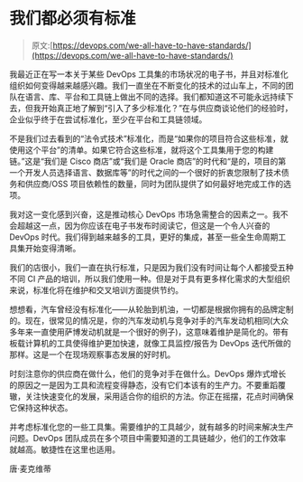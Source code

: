 # 我们都必须有标准

> 原文:[https://devops.com/we-all-have-to-have-standards/](https://devops.com/we-all-have-to-have-standards/)

我最近正在写一本关于某些 DevOps 工具集的市场状况的电子书，并且对标准化组织如何变得越来越感兴趣。我们一直坐在不断变化的技术的过山车上，不同的团队在语言、库、平台和工具链上做出不同的选择。我们都知道这不可能永远持续下去，但我开始真正地了解到“引入了多少标准化？”在与供应商谈论他们的经验时，企业似乎终于在尝试标准化，至少在平台和工具链领域。

不是我们过去看到的“法令式技术”标准化，而是“如果你的项目符合这些标准，就使用这个平台”的清单。如果它符合这些标准，就将这个工具集用于您的构建链。”这是“我们是 Cisco 商店”或“我们是 Oracle 商店”的时代和“是的，项目的第一个开发人员选择语言、数据库等”的时代之间的一个很好的折衷您限制了技术债务和供应商/OSS 项目依赖性的数量，同时为团队提供了如何最好地完成工作的选项。

我对这一变化感到兴奋，这是推动核心 DevOps 市场急需整合的因素之一。我不会超越这一点，因为你应该在电子书发布时阅读它，但这是一个令人兴奋的 DevOps 时代。我们得到越来越多的工具，更好的集成，甚至一些全生命周期工具集开始变得清晰。

我们的店很小，我们一直在执行标准，只是因为我们没有时间让每个人都接受五种不同 CI 产品的培训，所以我们使用一种。但是对于具有更多样化需求的大型组织来说，标准化将在维护和交叉培训方面提供节约。

想想看，汽车曾经没有标准化——从轮胎到机油，一切都是根据你拥有的品牌定制的。现在，很常见的情况是，你的汽车发动机与竞争对手的汽车发动机相同(大众多年来一直使用萨博发动机就是一个很好的例子)，这意味着维护是简化的。带有板载计算机的工具使得维护更加快速，就像工具监控/报告为 DevOps 迭代所做的那样。这是一个在现场观察事态发展的好时机。

时刻注意你的供应商在做什么，他们的竞争对手在做什么。DevOps 爆炸式增长的原因之一是因为工具和流程变得静态，没有它们本该有的生产力。不要重蹈覆辙，关注快速变化的发展，采用适合你的组织的方法。你正在摇摆，花点时间确保它保持这种状态。

并考虑标准化您的一些工具集。需要维护的工具越少，就有越多的时间来解决生产问题。DevOps 团队成员在多个项目中需要知道的工具链越少，他们的工作效率就越高。敏捷性在这里也适用。

唐·麦克维蒂